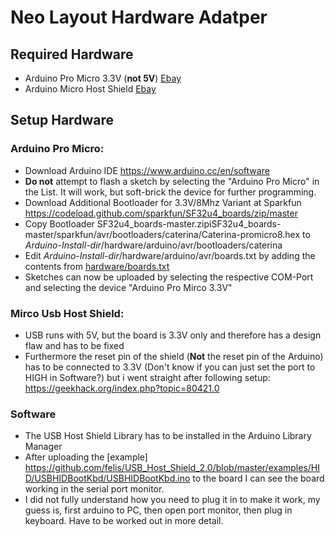 # Neo Layout Hardware Adatper

## Required Hardware
* Arduino Pro Micro 3.3V (**not 5V**) [Ebay](https://www.ebay.de/itm/Eckstein-Pro-micro-3-3V-8MHz-Arduino-mini-Leonardo-compatible-board-QITA/353159955592?epid=2235734612&hash=item5239f94488:g:0tsAAOSwVgdfpTbY)
* Arduino Micro Host Shield [Ebay](https://www.ebay.de/itm/Mini-USB-Host-Shield-Support-Google-ADK-Android-For-Arduino-UNO-MEGA-Duemilanove/264728254334?ssPageName=STRK%3AMEBIDX%3AIT&_trksid=p2060353.m2749.l2649)
	
## Setup Hardware

### Arduino Pro Micro:
* Download Arduino IDE https://www.arduino.cc/en/software
* **Do not** attempt to flash a sketch by selecting the "Arduino Pro Micro" in the List. It will work, but soft-brick the device for further programming.
* Download Additional Bootloader for 3.3V/8Mhz Variant at Sparkfun https://codeload.github.com/sparkfun/SF32u4_boards/zip/master
* Copy Bootloader SF32u4_boards-master.zipiSF32u4_boards-master/sparkfun/avr/bootloaders/caterina/Caterina-promicro8.hex to *Arduino-Install-dir*/hardware/arduino/avr/bootloaders/caterina
* Edit *Arduino-Install-dir*/hardware/arduino/avr/boards.txt by adding the contents from [hardware/boards.txt](hardware/boards.txt)
* Sketches can now be uploaded by selecting the respective COM-Port and selecting the device "Arduino Pro Mirco 3.3V"
	
### Mirco Usb Host Shield:
* USB runs with 5V, but the board is 3.3V only and therefore has a design flaw and has to be fixed
* Furthermore the reset pin of the shield (**Not** the reset pin of the Arduino) has to be connected to 3.3V (Don't know if you can just set the port to HIGH in Software?) but i went straight after following setup: https://geekhack.org/index.php?topic=80421.0
	
### Software 
* The USB Host Shield Library has to be installed in the Arduino Library Manager
* After uploading the [example] https://github.com/felis/USB_Host_Shield_2.0/blob/master/examples/HID/USBHIDBootKbd/USBHIDBootKbd.ino to the board I can see the board working in the serial port monitor. 
* I did not fully understand how you need to plug it in to make it work, my guess is, first arduino to PC, then open port monitor, then plug in keyboard. Have to be worked out in more detail. 
	
